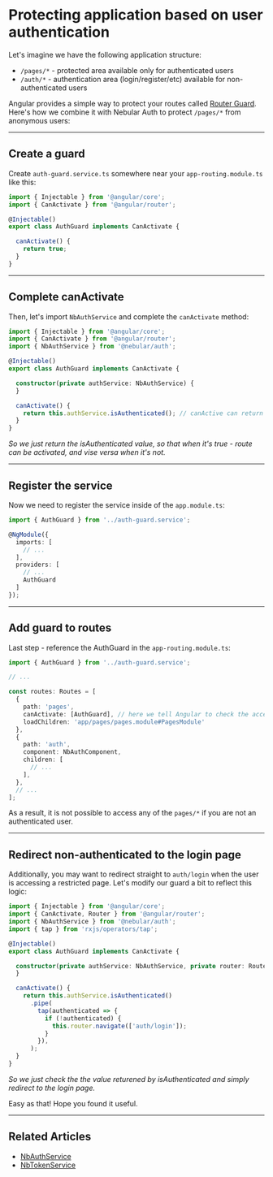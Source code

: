 # Protecting application based on user authentication

Let's imagine we have the following application structure:
- `/pages/*` - protected area available only for authenticated users
- `/auth/*` - authentication area (login/register/etc) available for non-authenticated users

Angular provides a simple way to protect your routes called [Router Guard](https://angular.io/guide/router#guard-the-admin-feature).
Here's how we combine it with Nebular Auth to protect `/pages/*` from anonymous users:
<hr>

## Create a guard
Create `auth-guard.service.ts` somewhere near your `app-routing.module.ts` like this:

```ts
import { Injectable } from '@angular/core';
import { CanActivate } from '@angular/router';

@Injectable()
export class AuthGuard implements CanActivate {

  canActivate() {
    return true;
  }
}
```
<hr>

## Complete canActivate
Then, let's import `NbAuthService` and complete the `canActivate` method:

```ts
import { Injectable } from '@angular/core';
import { CanActivate } from '@angular/router';
import { NbAuthService } from '@nebular/auth';

@Injectable()
export class AuthGuard implements CanActivate {

  constructor(private authService: NbAuthService) {
  }

  canActivate() {
    return this.authService.isAuthenticated(); // canActive can return Observable<boolean>, which is exactly what isAuhenticated returns
  }
}
```
*So we just return the isAuthenticated value, so that when it's true - route can be activated, and vise versa when it's not.*
<hr>

## Register the service
Now we need to register the service inside of the `app.module.ts`:

```ts
import { AuthGuard } from '../auth-guard.service';

@NgModule({
  imports: [
    // ...
  ],
  providers: [
    // ...
    AuthGuard
  ]
});

```

<hr>

## Add guard to routes 
Last step - reference the AuthGuard in the `app-routing.module.ts`:

```ts
import { AuthGuard } from '../auth-guard.service';

// ...

const routes: Routes = [
  { 
    path: 'pages',
    canActivate: [AuthGuard], // here we tell Angular to check the access with our AuthGuard
    loadChildren: 'app/pages/pages.module#PagesModule' 
  },
  {
    path: 'auth',
    component: NbAuthComponent,
    children: [
      // ...
    ],
  },
  // ...
];

```

As a result, it is not possible to access any of the `pages/*` if you are not an authenticated user.
<hr>

## Redirect non-authenticated to the login page

Additionally, you may want to redirect straight to `auth/login` when the user is accessing a restricted page.
Let's modify our guard a bit to reflect this logic:

```ts
import { Injectable } from '@angular/core';
import { CanActivate, Router } from '@angular/router';
import { NbAuthService } from '@nebular/auth';
import { tap } from 'rxjs/operators/tap';

@Injectable()
export class AuthGuard implements CanActivate {

  constructor(private authService: NbAuthService, private router: Router) {
  }

  canActivate() {
    return this.authService.isAuthenticated()
      .pipe(
        tap(authenticated => {
          if (!authenticated) {
            this.router.navigate(['auth/login']);
          }
        }),
      );
  }
}
```
*So we just check the the value returened by isAuthenticated and simply redirect to the login page.*

Easy as that! Hope you found it useful.
<hr>

## Related Articles

- [NbAuthService](docs/auth/nbauthservice)
- [NbTokenService](docs/auth/nbtokenservice)
